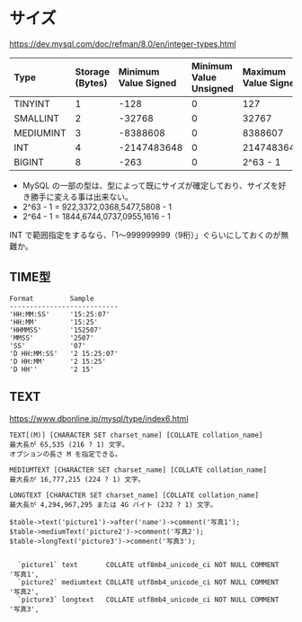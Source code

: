 # サイズ

<https://dev.mysql.com/doc/refman/8.0/en/integer-types.html>  

|  Type       |  Storage (Bytes)  |  Minimum Value Signed  |  Minimum Value Unsigned  |  Maximum Value Signed  |  Maximum Value Unsigned  |
|:------------|:------------------|:-----------------------|:-------------------------|:-----------------------|:-------------------------|
|  TINYINT    |  1                |  -128                  |  0                       |  127                   |  255                     |
|  SMALLINT   |  2                |  -32768                |  0                       |  32767                 |  65535                   |
|  MEDIUMINT  |  3                |  -8388608              |  0                       |  8388607               |  16777215                |
|  INT        |  4                |  -2147483648           |  0                       |  2147483647            |  4294967295              |
|  BIGINT     |  8                |  -263                  |  0                       |  2^63 - 1              |  2^64 -1                 |


 * MySQL の一部の型は、型によって既にサイズが確定しており、サイズを好き勝手に変える事は出来ない。
 * 2^63 - 1 = 922,3372,0368,5477,5808  - 1
 * 2^64 - 1 = 1844,6744,0737,0955,1616 - 1

INT で範囲指定をするなら、「1～999999999（9桁）」ぐらいにしておくのが無難か。



## TIME型
```
Format         Sample
---------------------------
'HH:MM:SS'     '15:25:07'
'HH:MM'        '15:25'
'HHMMSS'       '152507'
'MMSS'         '2507'
'SS'           '07'
'D HH:MM:SS'   '2 15:25:07'
'D HH:MM'      '2 15:25'
'D HH''        '2 15'
```



## TEXT 
https://www.dbonline.jp/mysql/type/index6.html
```
TEXT[(M)] [CHARACTER SET charset_name] [COLLATE collation_name]
最大長が 65,535 (216 ? 1) 文字。
オプションの長さ M を指定できる。

MEDIUMTEXT [CHARACTER SET charset_name] [COLLATE collation_name]
最大長が 16,777,215 (224 ? 1) 文字。

LONGTEXT [CHARACTER SET charset_name] [COLLATE collation_name]
最大長が 4,294,967,295 または 4G バイト (232 ? 1) 文字。
```

```
$table->text('picture1')->after('name')->comment('写真1');
$table->mediumText('picture2')->comment('写真2');
$table->longText('picture3')->comment('写真3');


  `picture1` text       COLLATE utf8mb4_unicode_ci NOT NULL COMMENT '写真1',
  `picture2` mediumtext COLLATE utf8mb4_unicode_ci NOT NULL COMMENT '写真2',
  `picture3` longtext   COLLATE utf8mb4_unicode_ci NOT NULL COMMENT '写真3',
```


